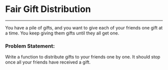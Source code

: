 # Fair Gift Distribution

---

You have a pile of gifts, and you want to give each of your friends one gift at a time. You keep giving them gifts until they all get one.

### Problem Statement:

Write a function to distribute gifts to your friends one by one. It should stop once all your friends have received a gift.
